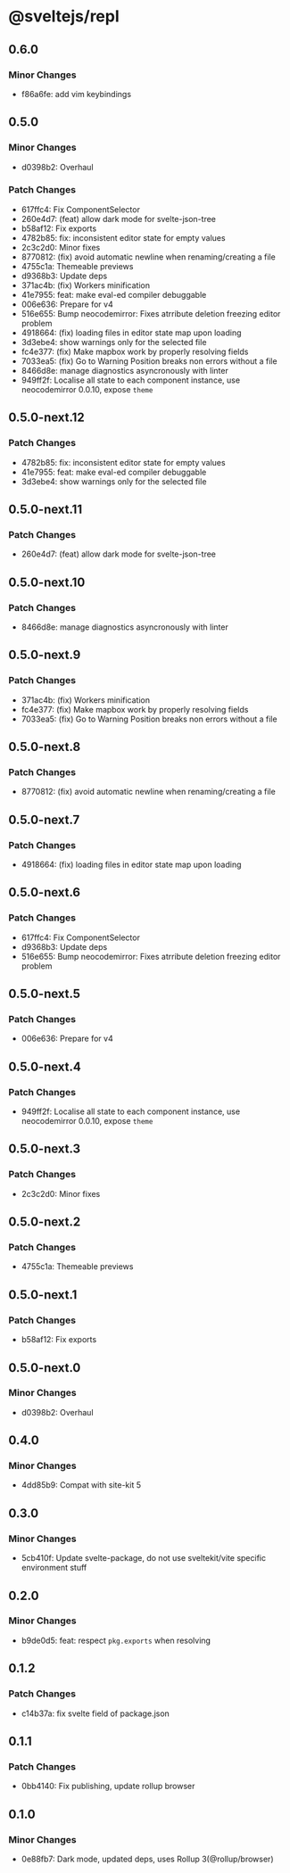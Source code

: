 # @sveltejs/repl

## 0.6.0

### Minor Changes

- f86a6fe: add vim keybindings

## 0.5.0

### Minor Changes

- d0398b2: Overhaul

### Patch Changes

- 617ffc4: Fix ComponentSelector
- 260e4d7: (feat) allow dark mode for svelte-json-tree
- b58af12: Fix exports
- 4782b85: fix: inconsistent editor state for empty values
- 2c3c2d0: Minor fixes
- 8770812: (fix) avoid automatic newline when renaming/creating a file
- 4755c1a: Themeable previews
- d9368b3: Update deps
- 371ac4b: (fix) Workers minification
- 41e7955: feat: make eval-ed compiler debuggable
- 006e636: Prepare for v4
- 516e655: Bump neocodemirror: Fixes atrribute deletion freezing editor problem
- 4918664: (fix) loading files in editor state map upon loading
- 3d3ebe4: show warnings only for the selected file
- fc4e377: (fix) Make mapbox work by properly resolving fields
- 7033ea5: (fix) Go to Warning Position breaks non errors without a file
- 8466d8e: manage diagnostics asyncronously with linter
- 949ff2f: Localise all state to each component instance, use neocodemirror 0.0.10, expose `theme`

## 0.5.0-next.12

### Patch Changes

- 4782b85: fix: inconsistent editor state for empty values
- 41e7955: feat: make eval-ed compiler debuggable
- 3d3ebe4: show warnings only for the selected file

## 0.5.0-next.11

### Patch Changes

- 260e4d7: (feat) allow dark mode for svelte-json-tree

## 0.5.0-next.10

### Patch Changes

- 8466d8e: manage diagnostics asyncronously with linter

## 0.5.0-next.9

### Patch Changes

- 371ac4b: (fix) Workers minification
- fc4e377: (fix) Make mapbox work by properly resolving fields
- 7033ea5: (fix) Go to Warning Position breaks non errors without a file

## 0.5.0-next.8

### Patch Changes

- 8770812: (fix) avoid automatic newline when renaming/creating a file

## 0.5.0-next.7

### Patch Changes

- 4918664: (fix) loading files in editor state map upon loading

## 0.5.0-next.6

### Patch Changes

- 617ffc4: Fix ComponentSelector
- d9368b3: Update deps
- 516e655: Bump neocodemirror: Fixes atrribute deletion freezing editor problem

## 0.5.0-next.5

### Patch Changes

- 006e636: Prepare for v4

## 0.5.0-next.4

### Patch Changes

- 949ff2f: Localise all state to each component instance, use neocodemirror 0.0.10, expose `theme`

## 0.5.0-next.3

### Patch Changes

- 2c3c2d0: Minor fixes

## 0.5.0-next.2

### Patch Changes

- 4755c1a: Themeable previews

## 0.5.0-next.1

### Patch Changes

- b58af12: Fix exports

## 0.5.0-next.0

### Minor Changes

- d0398b2: Overhaul

## 0.4.0

### Minor Changes

- 4dd85b9: Compat with site-kit 5

## 0.3.0

### Minor Changes

- 5cb410f: Update svelte-package, do not use sveltekit/vite specific environment stuff

## 0.2.0

### Minor Changes

- b9de0d5: feat: respect `pkg.exports` when resolving

## 0.1.2

### Patch Changes

- c14b37a: fix svelte field of package.json

## 0.1.1

### Patch Changes

- 0bb4140: Fix publishing, update rollup browser

## 0.1.0

### Minor Changes

- 0e88fb7: Dark mode, updated deps, uses Rollup 3(@rollup/browser)
